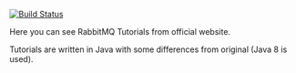 [![Build Status](https://travis-ci.org/aprudyus/RabbitMQTutorials.svg?branch=master)](https://travis-ci.org/aprudyus/RabbitMQTutorials)

Here you can see RabbitMQ Tutorials from official website.

Tutorials are written in Java with some differences from original (Java 8 is used).
